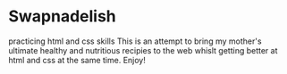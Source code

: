 # Swapnadelish
practicing html and css skills
This is an attempt to bring my mother's ultimate healthy and nutritious recipies to the web whislt getting better at html and css at the same time. Enjoy!
